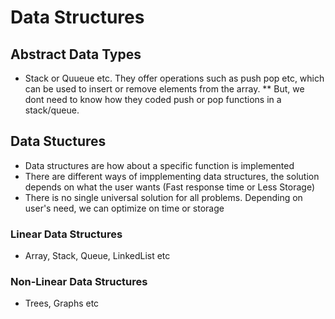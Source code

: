 # Data Structures

## Abstract Data Types
* Stack or Quueue etc. They offer operations such as push pop etc, which can be used to insert or remove elements from the array. 
  ** But, we dont need to know how they coded push or pop functions in a stack/queue. 

## Data Stuctures
* Data structures are how about a specific function is implemented
* There are different ways of impplementing data structures, the solution depends on what the user wants (Fast response time or Less Storage)
* There is no single universal solution for all problems. Depending on user's need, we can optimize on time or storage

### Linear Data Structures
* Array, Stack, Queue, LinkedList etc

### Non-Linear Data Structures
* Trees, Graphs etc
